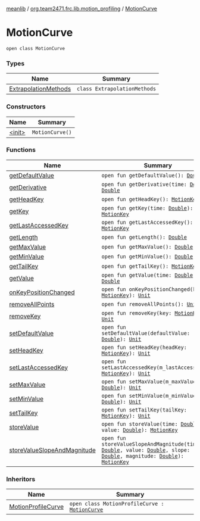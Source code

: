 [meanlib](../../index.md) / [org.team2471.frc.lib.motion_profiling](../index.md) / [MotionCurve](./index.md)

# MotionCurve

`open class MotionCurve`

### Types

| Name | Summary |
|---|---|
| [ExtrapolationMethods](-extrapolation-methods/index.md) | `class ExtrapolationMethods` |

### Constructors

| Name | Summary |
|---|---|
| [&lt;init&gt;](-init-.md) | `MotionCurve()` |

### Functions

| Name | Summary |
|---|---|
| [getDefaultValue](get-default-value.md) | `open fun getDefaultValue(): `[`Double`](https://kotlinlang.org/api/latest/jvm/stdlib/kotlin/-double/index.html) |
| [getDerivative](get-derivative.md) | `open fun getDerivative(time: `[`Double`](https://kotlinlang.org/api/latest/jvm/stdlib/kotlin/-double/index.html)`): `[`Double`](https://kotlinlang.org/api/latest/jvm/stdlib/kotlin/-double/index.html) |
| [getHeadKey](get-head-key.md) | `open fun getHeadKey(): `[`MotionKey`](../-motion-key/index.md) |
| [getKey](get-key.md) | `open fun getKey(time: `[`Double`](https://kotlinlang.org/api/latest/jvm/stdlib/kotlin/-double/index.html)`): `[`MotionKey`](../-motion-key/index.md) |
| [getLastAccessedKey](get-last-accessed-key.md) | `open fun getLastAccessedKey(): `[`MotionKey`](../-motion-key/index.md) |
| [getLength](get-length.md) | `open fun getLength(): `[`Double`](https://kotlinlang.org/api/latest/jvm/stdlib/kotlin/-double/index.html) |
| [getMaxValue](get-max-value.md) | `open fun getMaxValue(): `[`Double`](https://kotlinlang.org/api/latest/jvm/stdlib/kotlin/-double/index.html) |
| [getMinValue](get-min-value.md) | `open fun getMinValue(): `[`Double`](https://kotlinlang.org/api/latest/jvm/stdlib/kotlin/-double/index.html) |
| [getTailKey](get-tail-key.md) | `open fun getTailKey(): `[`MotionKey`](../-motion-key/index.md) |
| [getValue](get-value.md) | `open fun getValue(time: `[`Double`](https://kotlinlang.org/api/latest/jvm/stdlib/kotlin/-double/index.html)`): `[`Double`](https://kotlinlang.org/api/latest/jvm/stdlib/kotlin/-double/index.html) |
| [onKeyPositionChanged](on-key-position-changed.md) | `open fun onKeyPositionChanged(key: `[`MotionKey`](../-motion-key/index.md)`): `[`Unit`](https://kotlinlang.org/api/latest/jvm/stdlib/kotlin/-unit/index.html) |
| [removeAllPoints](remove-all-points.md) | `open fun removeAllPoints(): `[`Unit`](https://kotlinlang.org/api/latest/jvm/stdlib/kotlin/-unit/index.html) |
| [removeKey](remove-key.md) | `open fun removeKey(key: `[`MotionKey`](../-motion-key/index.md)`): `[`Unit`](https://kotlinlang.org/api/latest/jvm/stdlib/kotlin/-unit/index.html) |
| [setDefaultValue](set-default-value.md) | `open fun setDefaultValue(defaultValue: `[`Double`](https://kotlinlang.org/api/latest/jvm/stdlib/kotlin/-double/index.html)`): `[`Unit`](https://kotlinlang.org/api/latest/jvm/stdlib/kotlin/-unit/index.html) |
| [setHeadKey](set-head-key.md) | `open fun setHeadKey(headKey: `[`MotionKey`](../-motion-key/index.md)`): `[`Unit`](https://kotlinlang.org/api/latest/jvm/stdlib/kotlin/-unit/index.html) |
| [setLastAccessedKey](set-last-accessed-key.md) | `open fun setLastAccessedKey(m_lastAccessedKey: `[`MotionKey`](../-motion-key/index.md)`): `[`Unit`](https://kotlinlang.org/api/latest/jvm/stdlib/kotlin/-unit/index.html) |
| [setMaxValue](set-max-value.md) | `open fun setMaxValue(m_maxValue: `[`Double`](https://kotlinlang.org/api/latest/jvm/stdlib/kotlin/-double/index.html)`): `[`Unit`](https://kotlinlang.org/api/latest/jvm/stdlib/kotlin/-unit/index.html) |
| [setMinValue](set-min-value.md) | `open fun setMinValue(m_minValue: `[`Double`](https://kotlinlang.org/api/latest/jvm/stdlib/kotlin/-double/index.html)`): `[`Unit`](https://kotlinlang.org/api/latest/jvm/stdlib/kotlin/-unit/index.html) |
| [setTailKey](set-tail-key.md) | `open fun setTailKey(tailKey: `[`MotionKey`](../-motion-key/index.md)`): `[`Unit`](https://kotlinlang.org/api/latest/jvm/stdlib/kotlin/-unit/index.html) |
| [storeValue](store-value.md) | `open fun storeValue(time: `[`Double`](https://kotlinlang.org/api/latest/jvm/stdlib/kotlin/-double/index.html)`, value: `[`Double`](https://kotlinlang.org/api/latest/jvm/stdlib/kotlin/-double/index.html)`): `[`MotionKey`](../-motion-key/index.md) |
| [storeValueSlopeAndMagnitude](store-value-slope-and-magnitude.md) | `open fun storeValueSlopeAndMagnitude(time: `[`Double`](https://kotlinlang.org/api/latest/jvm/stdlib/kotlin/-double/index.html)`, value: `[`Double`](https://kotlinlang.org/api/latest/jvm/stdlib/kotlin/-double/index.html)`, slope: `[`Double`](https://kotlinlang.org/api/latest/jvm/stdlib/kotlin/-double/index.html)`, magnitude: `[`Double`](https://kotlinlang.org/api/latest/jvm/stdlib/kotlin/-double/index.html)`): `[`MotionKey`](../-motion-key/index.md) |

### Inheritors

| Name | Summary |
|---|---|
| [MotionProfileCurve](../-motion-profile-curve/index.md) | `open class MotionProfileCurve : `[`MotionCurve`](./index.md) |
